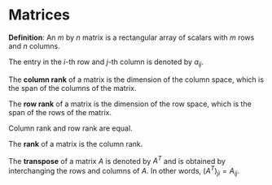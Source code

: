 # Matrices
**Definition**: An $m$ by $n$ matrix is a rectangular array of scalars with $m$ rows and $n$ columns.

The entry in the $i$-th row and $j$-th column is denoted by $a_{ij}$.

The **column rank** of a matrix is the dimension of the column space, which is the span of the columns of the matrix.

The **row rank** of a matrix is the dimension of the row space, which is the span of the rows of the matrix.

Column rank and row rank are equal.

The **rank** of a matrix is the column rank.

The **transpose** of a matrix $A$ is denoted by $A^T$ and is obtained by interchanging the rows and columns of $A$. In other words, $(A^T)_{ji} = A_{ij}$.